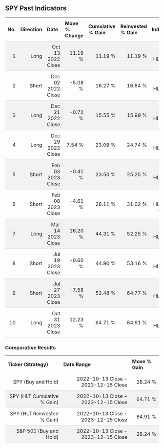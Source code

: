 
<style>
.hits {
            border-collapse: collapse;
            width: 100%;
        }
        .hits th, td {
            padding: 8px;
            border-bottom: 1px solid #ddd;
        }
        
        .hits td {text-align: right;}
        .hits th {text-align: left;}
        
        .hits tr:nth-child(even) {
            background-color: #f2f2f2;
        }
        
        .chartCol {
            width: 50%;
            float: left;
            padding: 20px;
        }  
</style>
    
<br>

## SPY Past Indicators

<table class="hits">
    <tr>
        <th>No.</th>
        <th>Direction</th>
        <th>Date</th>
        <th>Move % Change</th>
        <th>Cumulative % Gain</th>
        <th>Reinvested % Gain</th>
        <th>Indicator</th>
      </tr>
    <tr>
        <td>1</td>
        <td>Long</td>
        <td>Oct 13 2022 Close</td>
        <td>11.19 %</td>
        <td>11.19 %</td>
        <td>11.19 %</td>
        <td>Long HLT 601</td>
    </tr>
    <tr>
        <td>2</td>
        <td>Short</td>
        <td>Dec 02 2022 Close</td>
        <td>-5.08 %</td>
        <td>16.27 %</td>
        <td>16.84 %</td>
        <td>Short HLT 604</td>
    </tr>
    <tr>
        <td>3</td>
        <td>Long</td>
        <td>Dec 21 2022 Close</td>
        <td>-0.72 %</td>
        <td>15.55 %</td>
        <td>15.99 %</td>
        <td>Long HLT 600</td>
    </tr>
    <tr>
        <td>4</td>
        <td>Long</td>
        <td>Dec 29 2022 Close</td>
        <td>7.54 %</td>
        <td>23.09 %</td>
        <td>24.74 %</td>
        <td>Long HLT 613</td>
    </tr>
    <tr>
        <td>5</td>
        <td>Short</td>
        <td>Feb 03 2023 Close</td>
        <td>-0.41 %</td>
        <td>23.50 %</td>
        <td>25.25 %</td>
        <td>Short HLT 650</td>
    </tr>
    <tr>
        <td>6</td>
        <td>Short</td>
        <td>Feb 08 2023 Close</td>
        <td>-4.61 %</td>
        <td>28.11 %</td>
        <td>31.02 %</td>
        <td>Short HLT 603 GOOG</td>
    </tr>
    <tr>
        <td>7</td>
        <td>Long</td>
        <td>Mar 14 2023 Close</td>
        <td>16.20 %</td>
        <td>44.31 %</td>
        <td>52.25 %</td>
        <td>Long HLT 600</td>
    </tr>
    <tr>
        <td>8</td>
        <td>Short</td>
        <td>Jul 19 2023 Close</td>
        <td>-0.60 %</td>
        <td>44.90 %</td>
        <td>53.16 %</td>
        <td>Short HLT 605</td>
    </tr>
    <tr>
        <td>9</td>
        <td>Short</td>
        <td>Jul 27 2023 Close</td>
        <td>-7.58 %</td>
        <td>52.48 %</td>
        <td>64.77 %</td>
        <td>Short HLT 613</td>
    </tr>
    <tr>
        <td>10</td>
        <td>Long</td>
        <td>Oct 31 2023 Close</td>
        <td>12.23 %</td>
        <td>64.71 %</td>
        <td>84.91 %</td>
        <td>Long HLT 108</td>
    </tr>
    
</table>

### Comparative Results

<table class="hits">
    <thead>
        <th>Ticker (Strategy)</th>
        <th>Date Range</th>
        <th>Move % Gain</th>
    </thead>
    <tbody>
        <tr>
            <td>SPY (Buy and Hold)</td>
            <td>2022-10-13 Close <b>-</b> 2023-12-15 Close</td>
            <td>28.24 %</td>
        </tr>
        <tr>
            <td>SPY (HLT Cumulative % Gain)</td>
            <td>2022-10-13 Close <b>-</b> 2023-12-15 Close</td>
            <td>64.71 %</td>
        </tr>
        <tr>
            <td>SPY (HLT Reinvested % Gain)</td>
            <td>2022-10-13 Close <b>-</b> 2023-12-15 Close</td>
            <td>84.91 %</td>
        </tr>
        <tr>
            <td>S&P 500 (Buy and Hold)</td>
            <td>2022-10-13 Close <b>-</b> 2023-12-15 Close</td>
            <td>28.24 %</td>
        </tr>
    </tbody>
</table>
<br>
<br>